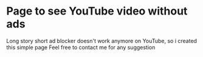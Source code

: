# Page to see YouTube video without ads
Long story short ad blocker doesn't work anymore on YouTube, so i created this simple page
Feel free to contact me for any suggestion